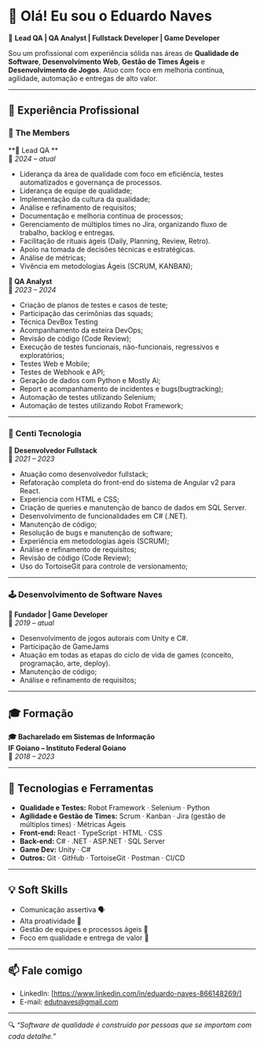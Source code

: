 # 👋 Olá! Eu sou o Eduardo Naves

🎯 **Lead QA | QA Analyst | Fullstack Developer | Game Developer**

Sou um profissional com experiência sólida nas áreas de **Qualidade de Software**, **Desenvolvimento Web**, **Gestão de Times Ágeis** e **Desenvolvimento de Jogos**. Atuo com foco em melhoria contínua, agilidade, automação e entregas de alto valor.

---

## 💼 Experiência Profissional

### 🏢 **The Members**  
**🔹 Lead QA **  
📅 *2024 – atual*  
- Liderança da área de qualidade com foco em eficiência, testes automatizados e governança de processos.
- Liderança de equipe de qualidade;
- Implementação da cultura da qualidade;
- Análise e refinamento de requisitos;
- Documentação e melhoria contínua de processos;
- Gerenciamento de múltiplos times no Jira, organizando fluxo de trabalho, backlog e entregas.
- Facilitação de rituais ágeis (Daily, Planning, Review, Retro).
- Apoio na tomada de decisões técnicas e estratégicas.
- Análise de métricas;
- Vivência em metodologias Ágeis (SCRUM, KANBAN);

**🔹 QA Analyst**  
📅 *2023 – 2024*  
- Criação de planos de testes e casos de teste; 
- Participação das cerimônias das squads;
- Técnica DevBox Testing 
- Acompanhamento da esteira DevOps;
- Revisão de código (Code Review);
- Execução de testes funcionais, não-funcionais, regressivos e exploratórios;
- Testes Web e Mobile;
- Testes de Webhook e API;
- Geração de dados com Python e Mostly Ai;
- Report e acompanhamento de incidentes e bugs(bugtracking);
- Automação de testes utilizando Selenium;
- Automação de testes utilizando Robot Framework;

---

### 🏢 **Centi Tecnologia**  
**🔹 Desenvolvedor Fullstack**  
📅 *2021 – 2023*  
- Atuação como desenvolvedor fullstack;
- Refatoração completa do front-end do sistema de Angular v2 para React.
- Experiencia com HTML e CSS;
- Criação de queries e manutenção de banco de dados em SQL Server.
- Desenvolvimento de funcionalidades em C# (.NET).
- Manutenção de código;
- Resolução de bugs e manutenção de software;
- Experiência em metodologias ágeis (SCRUM);
- Análise e refinamento de requisitos;
- Revisão de código (Code Review);
- Uso do TortoiseGit para controle de versionamento;

---

### 🕹 **Desenvolvimento de Software Naves**  
**🔹 Fundador | Game Developer**  
📅 *2019 – atual*  
- Desenvolvimento de jogos autorais com Unity e C#.
- Participação de GameJams
- Atuação em todas as etapas do ciclo de vida de games (conceito, programação, arte, deploy).
- Manutenção de código;
- Análise e refinamento de requisitos;

---

## 🎓 Formação

**🎓 Bacharelado em Sistemas de Informação**  
**IF Goiano – Instituto Federal Goiano**  
📅 *2018 – 2023*

---

## 🧠 Tecnologias e Ferramentas

- **Qualidade e Testes:** Robot Framework · Selenium · Python  
- **Agilidade e Gestão de Times:** Scrum · Kanban · Jira (gestão de múltiplos times) · Métricas Ágeis  
- **Front-end:** React · TypeScript · HTML · CSS  
- **Back-end:** C# · .NET · ASP.NET · SQL Server  
- **Game Dev:** Unity · C#  
- **Outros:** Git · GitHub · TortoiseGit · Postman · CI/CD

---

## 💡 Soft Skills

- Comunicação assertiva 🗣  
- Alta proatividade 🚀  
- Gestão de equipes e processos ágeis 👥  
- Foco em qualidade e entrega de valor 🎯

---

## 📫 Fale comigo

- LinkedIn: [https://www.linkedin.com/in/eduardo-naves-866148269/]
- E-mail: edutnaves@gmail.com

---

🔍 *“Software de qualidade é construído por pessoas que se importam com cada detalhe.”*
